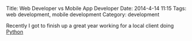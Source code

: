 Title: Web Developer vs Mobile App Developer
Date: 2014-4-14 11:15
Tags: web development, mobile development
Category: development

Recently I got to finish up a great year working for a local client doing [Python](http://python.org)
